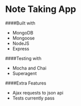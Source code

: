 Note Taking App
================

####Built with
* MongoDB
* Mongoose
* NodeJS
* Express

####Testing with
* Mocha and Chai
* Superagent

####Extra Features
* Ajax requests to json api
* Tests currently pass